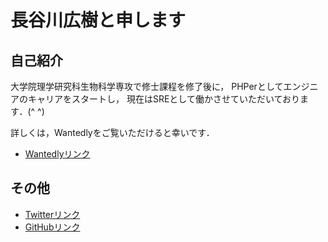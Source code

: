 # 長谷川広樹と申します

## 自己紹介

大学院理学研究科生物科学専攻で修士課程を修了後に，
PHPerとしてエンジニアのキャリアをスタートし，
現在はSREとして働かさせていただいております．(^ ^)

詳しくは，Wantedlyをご覧いただけると幸いです．

- [Wantedlyリンク](https://www.wantedly.com/users/87009413)

## その他

- [Twitterリンク](https://twitter.com/Hiroki__IT)
- [GitHubリンク](https://github.com/Hiroki-IT)


